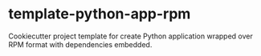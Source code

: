 # template-python-app-rpm
Cookiecutter project template for create Python application wrapped over RPM format with dependencies embedded.
